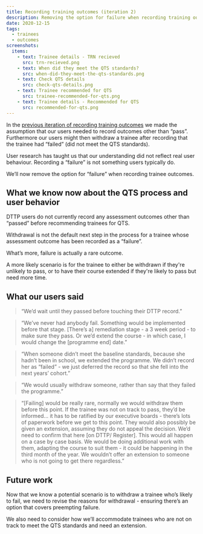 ```yaml
---
title: Recording training outcomes (iteration 2)
description: Removing the option for failure when recording training outcomes
date: 2020-12-15
tags:
  - trainees
  - outcomes
screenshots:
  items:
    - text: Trainee details - TRN recieved
      src: trn-recieved.png
    - text: When did they meet the QTS standards?
      src: when-did-they-meet-the-qts-standards.png
    - text: Check QTS details
      src: check-qts-details.png
    - text: Trainee recommended for QTS
      src: trainee-recommended-for-qts.png
    - text: Trainee details - Recommended for QTS
      src: recommended-for-qts.png
---
```


In the [previous iteration of recording training outcomes](/register-trainee-teachers/recording-training-outcomes/) we made the assumption that our users needed to record outcomes other than “pass”. Furthermore our users might then withdraw a trainee after recording that the trainee had “failed” (did not meet the QTS standards).

User research has taught us that our understanding did not reflect real user behaviour. Recording a “failure” is not something users typically do.

We’ll now remove the option for “failure” when recording trainee outcomes.

## What we know now about the QTS process and user behavior

DTTP users do not currently record any assessment outcomes other than “passed” before recommending trainees for QTS.

Withdrawal is not the default next step in the process for a trainee whose assessment outcome has been recorded as a “failure”.

What’s more, failure is actually a rare outcome.

A more likely scenario is for the trainee to either be withdrawn if they're unlikely to pass, or to have their course extended if they're likely to pass but need more time.

## What our users said

> “We’d wait until they passed before touching their DTTP record.”

> “We’ve never had anybody fail. Something would be implemented before that stage. [There’s a] remediation stage - a 3 week period - to make sure they pass. Or we’d extend the course - in which case, I would change the [programme end] date.”

> “When someone didn’t meet the baseline standards, because she hadn’t been in school, we extended the programme. We didn’t record her as “failed” - we just deferred the record so that she fell into the next years’ cohort.”

> “We would usually withdraw someone, rather than say that they failed the programme.”

> “[Failing] would be really rare, normally we would withdraw them before this point. If the trainee was not on track to pass, they’d be informed... it has to be ratified by our executive boards - there’s lots of paperwork before we get to this point. They would also possibly be given an extension, assuming they do not appeal the decision. We’d need to confirm that here [on DTTP/ Register]. This would all happen on a case by case basis. We would be doing additional work with them, adapting the course to suit them - it could be happening in the third month of the year. We wouldn’t offer an extension to someone who is not going to get there regardless.”

## Future work

Now that we know a potential scenario is to withdraw a trainee who’s likely to fail, we need to revise the reasons for withdrawal - ensuring there’s an option that covers preempting failure.

We also need to consider how we’ll accommodate trainees who are not on track to meet the QTS standards and need an extension.
